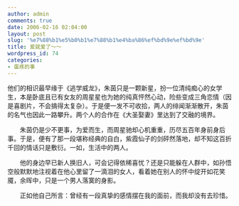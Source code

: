 ```yaml
---
author: admin
comments: true
date: 2006-02-16 02:04:00
layout: post
slug: '%e7%88%b1%e5%b0%b1%e7%88%b1%e4%ba%86%ef%bd%9e%ef%bd%9e'
title: 爱就爱了～～
wordpress_id: 74
categories:
- 蛋疼的事
---
```


他们的相识最早缘于《逃学威龙》，朱茵只是一颗新星，扮一位清纯痴心的女学生，本是卧底且已有女友的周星星也为她的纯真怦然心动，险些变成三角恋情（因是喜剧片，不会搞得太复杂）。于是便一发不可收拾，两人的绯闻渐渐散开，朱茵的名气也因此一路攀升。两个人的合作在《大圣娶妻》里达到了交融的境界。   
  
　　朱茵仍是少不更事，为爱而生，而周星驰却心机重重，历尽五百年身前身后事。于是，便有了那一段堪称经典的自白，紫霞仙子的剑砰然落地，却不知这百折千回的情话只是敷衍。一如，生活中的两人。   
  
　　他的身边早已新人换旧人，可会记得依稀喜忧？还是只能躲在人群中，如孙悟空般默默地注视着在他心里留了一滴泪的女人，看着她在别人的怀中绽开如花笑魇，余晖中，只是一个男人落寞的身影。   
  
　　正如他自己所言：曾经有一段真挚的感情摆在我的面前，而我却没有去珍惜。
